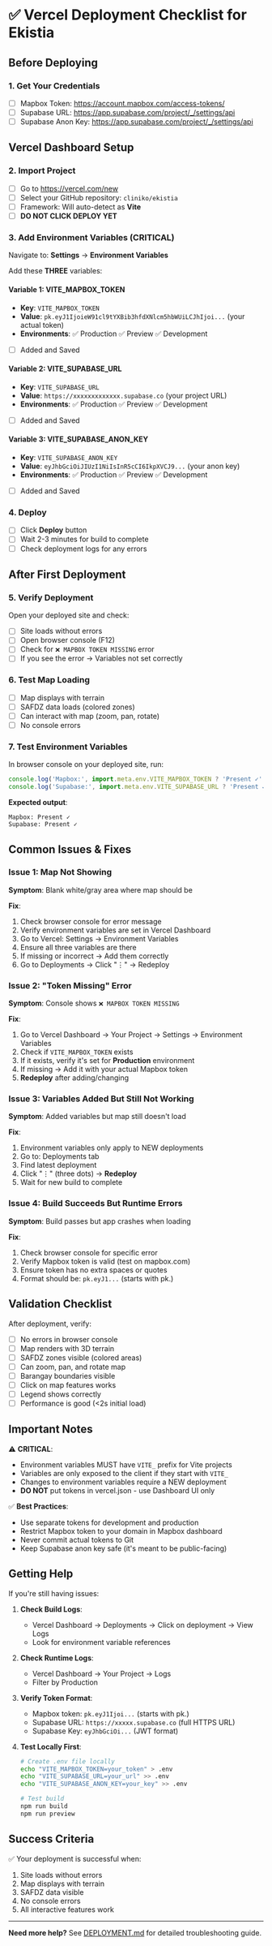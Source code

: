 # ✅ Vercel Deployment Checklist for Ekistia

## Before Deploying

### 1. Get Your Credentials
- [ ] Mapbox Token: https://account.mapbox.com/access-tokens/
- [ ] Supabase URL: https://app.supabase.com/project/_/settings/api
- [ ] Supabase Anon Key: https://app.supabase.com/project/_/settings/api

## Vercel Dashboard Setup

### 2. Import Project
- [ ] Go to https://vercel.com/new
- [ ] Select your GitHub repository: `cliniko/ekistia`
- [ ] Framework: Will auto-detect as **Vite**
- [ ] **DO NOT CLICK DEPLOY YET**

### 3. Add Environment Variables (CRITICAL)
Navigate to: **Settings** → **Environment Variables**

Add these **THREE** variables:

#### Variable 1: VITE_MAPBOX_TOKEN
- **Key**: `VITE_MAPBOX_TOKEN`
- **Value**: `pk.eyJ1IjoieW91cl9tYXBib3hfdXNlcm5hbWUiLCJhIjoi...` (your actual token)
- **Environments**: ✅ Production ✅ Preview ✅ Development
- [ ] Added and Saved

#### Variable 2: VITE_SUPABASE_URL
- **Key**: `VITE_SUPABASE_URL`
- **Value**: `https://xxxxxxxxxxxxx.supabase.co` (your project URL)
- **Environments**: ✅ Production ✅ Preview ✅ Development
- [ ] Added and Saved

#### Variable 3: VITE_SUPABASE_ANON_KEY
- **Key**: `VITE_SUPABASE_ANON_KEY`
- **Value**: `eyJhbGciOiJIUzI1NiIsInR5cCI6IkpXVCJ9...` (your anon key)
- **Environments**: ✅ Production ✅ Preview ✅ Development
- [ ] Added and Saved

### 4. Deploy
- [ ] Click **Deploy** button
- [ ] Wait 2-3 minutes for build to complete
- [ ] Check deployment logs for any errors

## After First Deployment

### 5. Verify Deployment
Open your deployed site and check:

- [ ] Site loads without errors
- [ ] Open browser console (F12)
- [ ] Check for `❌ MAPBOX TOKEN MISSING` error
- [ ] If you see the error → Variables not set correctly

### 6. Test Map Loading
- [ ] Map displays with terrain
- [ ] SAFDZ data loads (colored zones)
- [ ] Can interact with map (zoom, pan, rotate)
- [ ] No console errors

### 7. Test Environment Variables
In browser console on your deployed site, run:
```javascript
console.log('Mapbox:', import.meta.env.VITE_MAPBOX_TOKEN ? 'Present ✓' : 'Missing ✗');
console.log('Supabase:', import.meta.env.VITE_SUPABASE_URL ? 'Present ✓' : 'Missing ✗');
```

**Expected output**:
```
Mapbox: Present ✓
Supabase: Present ✓
```

## Common Issues & Fixes

### Issue 1: Map Not Showing

**Symptom**: Blank white/gray area where map should be

**Fix**:
1. Check browser console for error message
2. Verify environment variables are set in Vercel Dashboard
3. Go to Vercel: Settings → Environment Variables
4. Ensure all three variables are there
5. If missing or incorrect → Add them correctly
6. Go to Deployments → Click "⋮" → Redeploy

### Issue 2: "Token Missing" Error

**Symptom**: Console shows `❌ MAPBOX TOKEN MISSING`

**Fix**:
1. Go to Vercel Dashboard → Your Project → Settings → Environment Variables
2. Check if `VITE_MAPBOX_TOKEN` exists
3. If it exists, verify it's set for **Production** environment
4. If missing → Add it with your actual Mapbox token
5. **Redeploy** after adding/changing

### Issue 3: Variables Added But Still Not Working

**Symptom**: Added variables but map still doesn't load

**Fix**:
1. Environment variables only apply to NEW deployments
2. Go to: Deployments tab
3. Find latest deployment
4. Click "⋮" (three dots) → **Redeploy**
5. Wait for new build to complete

### Issue 4: Build Succeeds But Runtime Errors

**Symptom**: Build passes but app crashes when loading

**Fix**:
1. Check browser console for specific error
2. Verify Mapbox token is valid (test on mapbox.com)
3. Ensure token has no extra spaces or quotes
4. Format should be: `pk.eyJ1...` (starts with pk.)

## Validation Checklist

After deployment, verify:

- [ ] No errors in browser console
- [ ] Map renders with 3D terrain
- [ ] SAFDZ zones visible (colored areas)
- [ ] Can zoom, pan, and rotate map
- [ ] Barangay boundaries visible
- [ ] Click on map features works
- [ ] Legend shows correctly
- [ ] Performance is good (<2s initial load)

## Important Notes

⚠️ **CRITICAL**: 
- Environment variables MUST have `VITE_` prefix for Vite projects
- Variables are only exposed to the client if they start with `VITE_`
- Changes to environment variables require a NEW deployment
- **DO NOT** put tokens in vercel.json - use Dashboard UI only

✅ **Best Practices**:
- Use separate tokens for development and production
- Restrict Mapbox token to your domain in Mapbox dashboard
- Never commit actual tokens to Git
- Keep Supabase anon key safe (it's meant to be public-facing)

## Getting Help

If you're still having issues:

1. **Check Build Logs**: 
   - Vercel Dashboard → Deployments → Click on deployment → View Logs
   - Look for environment variable references

2. **Check Runtime Logs**:
   - Vercel Dashboard → Your Project → Logs
   - Filter by Production

3. **Verify Token Format**:
   - Mapbox token: `pk.eyJ1Ijoi...` (starts with pk.)
   - Supabase URL: `https://xxxxx.supabase.co` (full HTTPS URL)
   - Supabase Key: `eyJhbGciOi...` (JWT format)

4. **Test Locally First**:
   ```bash
   # Create .env file locally
   echo "VITE_MAPBOX_TOKEN=your_token" > .env
   echo "VITE_SUPABASE_URL=your_url" >> .env  
   echo "VITE_SUPABASE_ANON_KEY=your_key" >> .env
   
   # Test build
   npm run build
   npm run preview
   ```

## Success Criteria

✅ Your deployment is successful when:
1. Site loads without errors
2. Map displays with terrain
3. SAFDZ data visible
4. No console errors
5. All interactive features work

---

**Need more help?** See [DEPLOYMENT.md](./DEPLOYMENT.md) for detailed troubleshooting guide.

